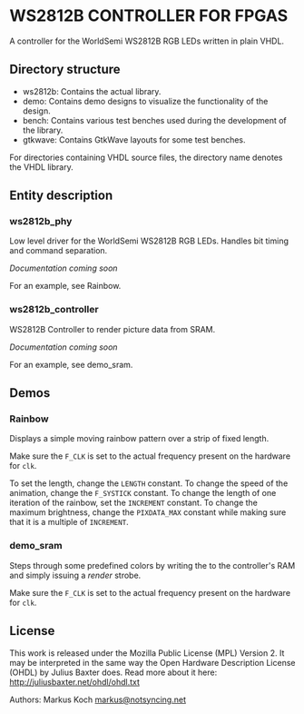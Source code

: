# WS2812B CONTROLLER FOR FPGAS
A controller for the WorldSemi WS2812B RGB LEDs written in plain VHDL.

## Directory structure
* ws2812b: Contains the actual library.
* demo: Contains demo designs to visualize the functionality of the design.
* bench: Contains various test benches used during the development of the library.
* gtkwave: Contains GtkWave layouts for some test benches.

For directories containing VHDL source files, the directory name denotes the VHDL library.

## Entity description
### ws2812b_phy
Low level driver for the WorldSemi WS2812B RGB LEDs. Handles bit timing and command separation. 

*Documentation coming soon*

For an example, see Rainbow.

### ws2812b_controller
WS2812B Controller to render picture data from SRAM.

*Documentation coming soon*

For an example, see demo_sram.

## Demos
### Rainbow
Displays a simple moving rainbow pattern over a strip of fixed length.

Make sure the `F_CLK` is set to the actual frequency present on the hardware for `clk`.

To set the length, change the `LENGTH` constant. To change the speed of the animation, change the `F_SYSTICK` constant. To change the length of one iteration of the rainbow, set the `INCREMENT` constant. To change the maximum brightness, change the `PIXDATA_MAX` constant while making sure that it is a multiple of `INCREMENT`.

### demo_sram
Steps through some predefined colors by writing the to the controller's RAM and simply issuing a *render* strobe.

Make sure the `F_CLK` is set to the actual frequency present on the hardware for `clk`.

## License
This work is released under the Mozilla Public License (MPL) Version 2. It may be interpreted in the same way the Open Hardware Description License (OHDL) by Julius Baxter does. Read more about it here: http://juliusbaxter.net/ohdl/ohdl.txt

Authors: Markus Koch <markus@notsyncing.net>